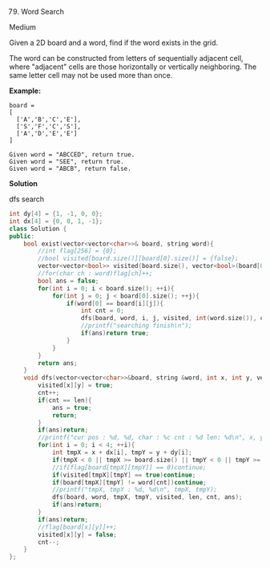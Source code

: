79. Word Search

Medium

Given a 2D board and a word, find if the word exists in the grid.

The word can be constructed from letters of sequentially adjacent cell, where "adjacent" cells are those horizontally or vertically neighboring. The same letter cell may not be used more than once.

**Example:**

```
board =
[
  ['A','B','C','E'],
  ['S','F','C','S'],
  ['A','D','E','E']
]

Given word = "ABCCED", return true.
Given word = "SEE", return true.
Given word = "ABCB", return false.
```

**Solution**

dfs search

```c++
int dy[4] = {1, -1, 0, 0};
int dx[4] = {0, 0, 1, -1};
class Solution {
public:
    bool exist(vector<vector<char>>& board, string word){
        //int flag[256] = {0};
        //bool visited[board.size()][board[0].size()] = {false};
        vector<vector<bool>> visited(board.size(), vector<bool>(board[0].size(), false));
        //for(char ch : word)flag[ch]++;
        bool ans = false;
        for(int i = 0; i < board.size(); ++i){
            for(int j = 0; j < board[0].size(); ++j){
                if(word[0] == board[i][j]){
                    int cnt = 0;
                    dfs(board, word, i, j, visited, int(word.size()), cnt, ans);
                    //printf("searching finish\n");
                    if(ans)return true;
                }
            }
        }
        return ans;
    }
    void dfs(vector<vector<char>>&board, string &word, int x, int y, vector<vector<bool>>&visited, int len, int &cnt, bool &ans){
        visited[x][y] = true;
        cnt++;
        if(cnt == len){
            ans = true;
            return;
        }
        if(ans)return;
        //printf("cur pos : %d, %d, char : %c cnt : %d len: %d\n", x, y, board[x][y], cnt, len);
        for(int i = 0; i < 4; ++i){
            int tmpX = x + dx[i], tmpY = y + dy[i];
            if(tmpX < 0 || tmpX >= board.size() || tmpY < 0 || tmpY >= board[0].size())continue;
            //if(flag[board[tmpX][tmpY]] == 0)continue;
            if(visited[tmpX][tmpY] == true)continue;
            if(board[tmpX][tmpY] != word[cnt])continue;
            //printf("tmpX, tmpY : %d, %d\n", tmpX, tmpY);
            dfs(board, word, tmpX, tmpY, visited, len, cnt, ans);
            if(ans)return;
        }
        if(ans)return;
        //flag[board[x][y]]++;
        visited[x][y] = false;
        cnt--;
    }
};
```

